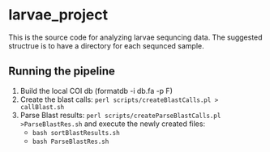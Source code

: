 # larvae_project
This is the source code for analyzing larvae sequncing data.
The suggested structrue is to have a directory for each sequnced sample.

## Running the pipeline
1. Build the local COI db (formatdb -i db.fa -p F)
2. Create the blast calls:
 `perl scripts/createBlastCalls.pl > callBlast.sh` 
3. Parse Blast results:
 `perl scripts/createParseBlastCalls.pl >ParseBlastRes.sh` and execute the newly created files:
   *  `bash sortBlastResults.sh`
   *  `bash ParseBlastRes.sh`

